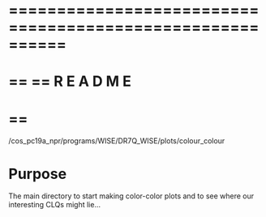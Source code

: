 ==========================================================
==
==
==   R E A D M E
==
==
==========================================================

/cos_pc19a_npr/programs/WISE/DR7Q_WISE/plots/colour_colour


 Purpose
==========================================================
The main directory to start making color-color plots and to see where our interesting CLQs
might lie...
